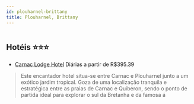 ```yaml
---
id: plouharnel-brittany
title: Plouharnel, Brittany
---
```


<center><img src="http://photos.hotelbeds.com/giata/08/085296/085296a_hb_a_006.jpg" alt="" /></center>


## Hotéis ⭐️⭐️⭐️

-    [Carnac Lodge Hotel](https://www.hurb.com/aud/https://www.hurb.com/hoteis/plouharnel/carnac-lodge-hotel-JNP-JP118946?cmp=18055) Diárias a partir de R$395.39
   > Este encantador hotel situa-se entre Carnac e Plouharnel junto a um exótico jardim tropical. Goza de uma localização tranquila e estratégica entre as praias de Carnac e Quiberon, sendo o ponto de partida ideal para explorar o sul da Bretanha e da famosa á
